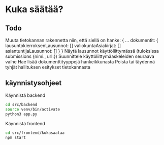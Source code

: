 # Kuka säätää?

## Todo
Muuta tietokannan rakennetta niin, että siellä on
hanke: {
    ...
    dokumentit: {
        lausuntokierroksenLausunnot: []
        valiokuntaAsiakirjat: []
        asiantuntijaLausunnot: []
    }
}
Näytä lausunnot käyttöliittymässä (tuloksissa submissions {nimi:, url:})
Suunnittele käyttöliittymäaskeleiden seuraava vaihe
Hae lisää dokumenttityyppejä hankeikkunasta
Poista tai täydennä tyhjät hallituksen esitykset tietokannasta

## käynnistysohjeet

Käynnistä backend
```bash
cd src/backend
source venv/bin/activate
python3 app.py
```

Käynnistä frontend

```bash
cd src/frontend/kukasaataa
npm start
```

